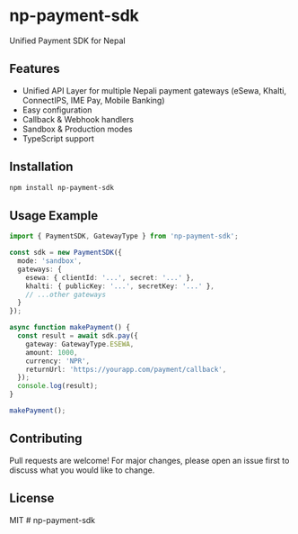 # np-payment-sdk

Unified Payment SDK for Nepal

## Features
- Unified API Layer for multiple Nepali payment gateways (eSewa, Khalti, ConnectIPS, IME Pay, Mobile Banking)
- Easy configuration
- Callback & Webhook handlers
- Sandbox & Production modes
- TypeScript support

## Installation
```bash
npm install np-payment-sdk
```

## Usage Example
```typescript
import { PaymentSDK, GatewayType } from 'np-payment-sdk';

const sdk = new PaymentSDK({
  mode: 'sandbox',
  gateways: {
    esewa: { clientId: '...', secret: '...' },
    khalti: { publicKey: '...', secretKey: '...' },
    // ...other gateways
  }
});

async function makePayment() {
  const result = await sdk.pay({
    gateway: GatewayType.ESEWA,
    amount: 1000,
    currency: 'NPR',
    returnUrl: 'https://yourapp.com/payment/callback',
  });
  console.log(result);
}

makePayment();
```

## Contributing
Pull requests are welcome! For major changes, please open an issue first to discuss what you would like to change.

## License
MIT #   n p - p a y m e n t - s d k  
 